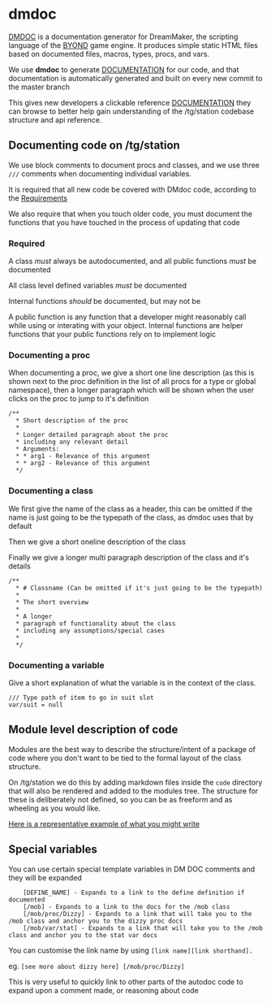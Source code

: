 # dmdoc
[DOCUMENTATION]: http://codedocs.tgstation13.org

[BYOND]: https://secure.byond.com/

[DMDOC]: https://github.com/SpaceManiac/SpacemanDMM/tree/master/src/dmdoc

[DMDOC] is a documentation generator for DreamMaker, the scripting language
of the [BYOND] game engine. It produces simple static HTML files based on
documented files, macros, types, procs, and vars.

We use **dmdoc** to generate [DOCUMENTATION] for our code, and that documentation
is automatically generated and built on every new commit to the master branch

This gives new developers a clickable reference [DOCUMENTATION] they can browse to better help
gain understanding of the /tg/station codebase structure and api reference.

## Documenting code on /tg/station
We use block comments to document procs and classes, and we use three `///` comments
when documenting individual variables.

It is required that all new code be covered with DMdoc code, according to the [Requirements](#Required)

We also require that when you touch older code, you must document the functions that you
have touched in the process of updating that code

### Required
A class *must* always be autodocumented, and all public functions *must* be documented

All class level defined variables *must* be documented

Internal functions *should* be documented, but may not be

A public function is any function that a developer might reasonably call while using
or interating with your object. Internal functions are helper functions that your
public functions rely on to implement logic


### Documenting a proc
When documenting a proc, we give a short one line description (as this is shown
next to the proc definition in the list of all procs for a type or global
namespace), then a longer paragraph which will be shown when the user clicks on
the proc to jump to it's definition
```
/**
  * Short description of the proc
  *
  * Longer detailed paragraph about the proc
  * including any relevant detail
  * Arguments:
  * * arg1 - Relevance of this argument
  * * arg2 - Relevance of this argument
  */
```

### Documenting a class
We first give the name of the class as a header, this can be omitted if the name is
just going to be the typepath of the class, as dmdoc uses that by default

Then we give a short oneline description of the class

Finally we give a longer multi paragraph description of the class and it's details
```
/**
  * # Classname (Can be omitted if it's just going to be the typepath)
  *
  * The short overview
  *
  * A longer
  * paragraph of functionality about the class
  * including any assumptions/special cases
  *
  */
```

### Documenting a variable
Give a short explanation of what the variable is in the context of the class.
```
/// Type path of item to go in suit slot
var/suit = null
```

## Module level description of code
Modules are the best way to describe the structure/intent of a package of code
where you don't want to be tied to the formal layout of the class structure.

On /tg/station we do this by adding markdown files inside the `code` directory
that will also be rendered and added to the modules tree. The structure for
these is deliberately not defined, so you can be as freeform and as wheeling as
you would like.

[Here is a representative example of what you might write](http://codedocs.tgstation13.org/code/modules/keybindings/readme.html)

## Special variables
You can use certain special template variables in DM DOC comments and they will be expanded
```
    [DEFINE_NAME] - Expands to a link to the define definition if documented
    [/mob] - Expands to a link to the docs for the /mob class
    [/mob/proc/Dizzy] - Expands to a link that will take you to the /mob class and anchor you to the dizzy proc docs
    [/mob/var/stat] - Expands to a link that will take you to the /mob class and anchor you to the stat var docs
```

You can customise the link name by using `[link name][link shorthand].`

eg. `[see more about dizzy here] [/mob/proc/Dizzy]`

This is very useful to quickly link to other parts of the autodoc code to expand
upon a comment made, or reasoning about code
